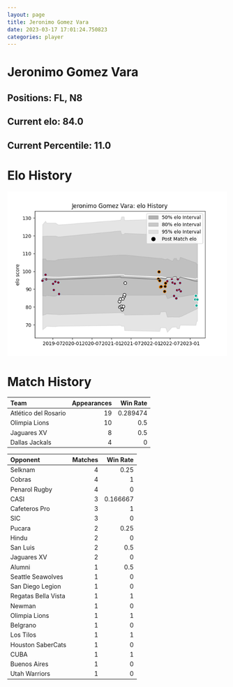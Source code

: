 ```yaml
---  
layout: page  
title: Jeronimo Gomez Vara  
date: 2023-03-17 17:01:24.750823  
categories: player  
---
```

# Jeronimo Gomez Vara

## Positions: FL, N8

## Current elo: 84.0

## Current Percentile: 11.0

# Elo History


![elo history](history_JeronimoGomezVara.png)
# Match History


| Team                 |   Appearances |   Win Rate |
|:---------------------|--------------:|-----------:|
| Atlético del Rosario |            19 |   0.289474 |
| Olimpia Lions        |            10 |   0.5      |
| Jaguares XV          |             8 |   0.5      |
| Dallas Jackals       |             4 |   0        |

| Opponent            |   Matches |   Win Rate |
|:--------------------|----------:|-----------:|
| Selknam             |         4 |   0.25     |
| Cobras              |         4 |   1        |
| Penarol Rugby       |         4 |   0        |
| CASI                |         3 |   0.166667 |
| Cafeteros Pro       |         3 |   1        |
| SIC                 |         3 |   0        |
| Pucara              |         2 |   0.25     |
| Hindu               |         2 |   0        |
| San Luis            |         2 |   0.5      |
| Jaguares XV         |         2 |   0        |
| Alumni              |         1 |   0.5      |
| Seattle Seawolves   |         1 |   0        |
| San Diego Legion    |         1 |   0        |
| Regatas Bella Vista |         1 |   1        |
| Newman              |         1 |   0        |
| Olimpia Lions       |         1 |   1        |
| Belgrano            |         1 |   0        |
| Los Tilos           |         1 |   1        |
| Houston SaberCats   |         1 |   0        |
| CUBA                |         1 |   1        |
| Buenos Aires        |         1 |   0        |
| Utah Warriors       |         1 |   0        |